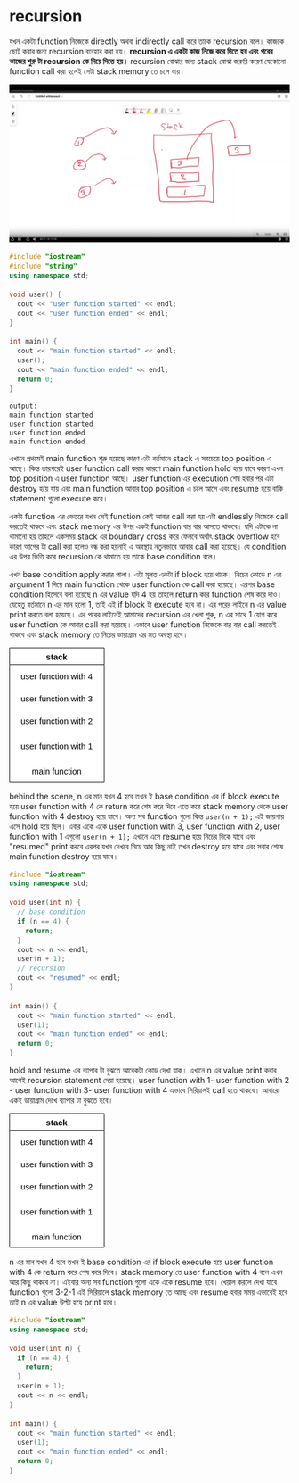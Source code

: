 # recursion

যখন একটা function নিজেকে directly অথবা indirectly call করে তাকে recursion বলে। কাজকে ছোট করার জন্য recursion ব্যবহার করা হয়। **recursion এ একটা কাজ নিজে করে দিতে হয় এবং পরের কাজের শুরু টা recursion কে দিয়ে দিতে হয়।** recursion বোঝার জন্য stack বোঝা জরুরি কারণ যেকোনো function call করা হলেই সেটা stack memory তে চলে যায়।&#x20;

![](../.gitbook/assets/stack.png)

```cpp
#include "iostream"
#include "string"
using namespace std;

void user() {
  cout << "user function started" << endl;
  cout << "user function ended" << endl;
}

int main() {
  cout << "main function started" << endl;
  user();
  cout << "main function ended" << endl;
  return 0;
}
```

```
output:
main function started
user function started
user function ended
main function ended
```

এখানে প্রথমেই main function শুরু হয়েছে কারণ এটা বর্তমানে stack এ সবচেয়ে top position এ আছে। কিন্ত তারপরেই user function call করার কারণে main function hold হয়ে যাবে কারণ এখন top position এ user function আছে। user function এর execution শেষ হবার পর এটা destroy হয়ে যায় এবং main function আবার top position এ চলে আসে এবং resume হয়ে বাকি statement গুলো execute করে।

একটা function এর ভেতরে যখন সেই function কেই আবার call করা হয় এটা endlessly নিজেকে call করতেই থাকবে এবং stack memory এর উপর একই function বার বার আসতে থাকবে। যদি এটাকে না থামানো হয় তাহলে একসময় stack এর boundary cross করে ফেলবে অর্থাৎ stack overflow হবে কারণ আগের টা call করা হলেও বন্ধ করা হয়নাই এ অবস্থায় নতুনভাবে আবার call করা হয়েছে। যে condition এর উপর ভিত্তি করে recursion কে থামাতে হয় তাকে base condition বলে।&#x20;

এখন base condition apply করার পালা। এটা মূলত একটা if block হয়ে থাকে। নিচের কোডে n এর argument 1 দিয়ে main function থেকে user function কে call করা হয়েছে। এরপর  base condition হিসেবে বলা হয়েছে n এর value যদি 4 হয় তাহলে return করে function শেষ করে দাও। যেহেতু বর্তমানে n এর মান হলো 1, তাই এই if block টা execute হবে না। এর পরের লাইনে n এর value print করতে বলা হয়েছে। এর পরের লাইনেই আমাদের recursion এর খেলা শুরু, n এর সাথে 1 যোগ করে  user function কে আবার call করা হয়েছে। এভাবে user function নিজেকে বার বার call করতেই থাকবে এবং stack memory তে নিচের ডায়াগ্রাম এর মত অবস্থা হবে।

![](<../.gitbook/assets/stack (1).png>)

behind the scene, n এর মান যখন 4 হবে তখন ই base condition এর if block execute হয়ে user function with 4 কে return করে শেষ করে দিবে এতে করে stack memory থেকে user function with 4 destroy হয়ে যাবে। অন্য সব function গুলো কিন্ত  `user(n + 1);` এই জায়গায় এসে hold হয়ে ছিল। এবার একে একে  user function with 3,  user function with 2,  user function with 1 এগুলো `user(n + 1);` এখানে এসে resume হয়ে নিচের দিকে যাবে এবং "resumed" print করবে এরপর যখন দেখবে নিচে আর কিছু নাই তখন destroy হয়ে যাবে এবং সবার শেষে main function destroy হয়ে যাবে।

```cpp
#include "iostream"
using namespace std;

void user(int n) {
  // base condition
  if (n == 4) {
    return;
  }
  cout << n << endl;
  user(n + 1);
  // recursion
  cout << "resumed" << endl;
}

int main() {
  cout << "main function started" << endl;
  user(1);
  cout << "main function ended" << endl;
  return 0;
}
```

hold and resume এর ব্যাপার টা বুঝতে আরেকটা কোড দেখা যাক। এখানে n এর value print করার আগেই recursion statement দেয়া হয়েছে। user function with 1- user function with 2 - user function with 3- user function with 4 এভাবে সিরিয়ালই call হতে থাকবে। আবারো একই ডায়াগ্রাম দেখে ব্যাপার টা বুঝতে হবে।

![](<../.gitbook/assets/stack (1).png>)

&#x20;n এর মান যখন 4 হবে তখন ই base condition এর if block execute হয়ে user function with 4 কে return করে শেষ করে দিবে।  stack memory তে user function with 4 বলে এখন আর কিছু থাকবে না। এইবার অন্য সব function গুলো একে একে resume হবে। খেয়াল করলে দেখা যাবে function গুলো 3-2-1 এই সিরিয়ালে stack memory তে আছে এবং resume হবার সময় এভাবেই হবে তাই n এর value উল্টা হয়ে print হবে।

```cpp
#include "iostream"
using namespace std;

void user(int n) {
  if (n == 4) {
    return;
  }
  user(n + 1);
  cout << n << endl;
}

int main() {
  cout << "main function started" << endl;
  user(1);
  cout << "main function ended" << endl;
  return 0;
}
```

